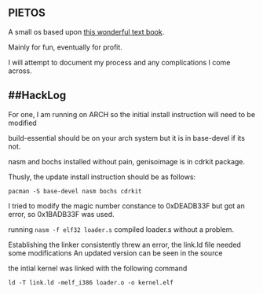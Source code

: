 ## PIETOS

A small os based upon [this wonderful text book](http://littleosbook.github.io/#first-steps "It's really great").

Mainly for fun, eventually for profit.

I will attempt to document my process and any complications I come across.



##HackLog
----

For one, I am running on ARCH so the initial install instruction will need to be modified

build-essential should be on your arch system but it is in base-devel if its not.

nasm and bochs installed without pain, genisoimage is in cdrkit package.

Thusly, the update install instruction should be as follows:

```
pacman -S base-devel nasm bochs cdrkit
```

I tried to modify the magic number constance to 0xDEADB33F but got an error, so 0x1BADB33F was used.

running ```nasm -f elf32 loader.s``` compiled loader.s without a problem.

Establishing the linker consistently threw an error, the link.ld file needed some modifications
An updated version can be seen in the source

the intial kernel was linked with the following command

```
ld -T link.ld -melf_i386 loader.o -o kernel.elf
```


